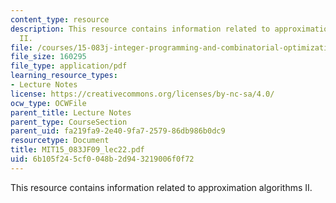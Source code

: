 ```yaml
---
content_type: resource
description: This resource contains information related to approximation algorithms
  II.
file: /courses/15-083j-integer-programming-and-combinatorial-optimization-fall-2009/6b105f245cf0048b2d943219006f0f72_MIT15_083JF09_lec22.pdf
file_size: 160295
file_type: application/pdf
learning_resource_types:
- Lecture Notes
license: https://creativecommons.org/licenses/by-nc-sa/4.0/
ocw_type: OCWFile
parent_title: Lecture Notes
parent_type: CourseSection
parent_uid: fa219fa9-2e40-9fa7-2579-86db986b0dc9
resourcetype: Document
title: MIT15_083JF09_lec22.pdf
uid: 6b105f24-5cf0-048b-2d94-3219006f0f72
---
```

This resource contains information related to approximation algorithms II.